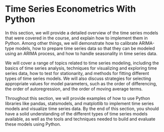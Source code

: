 # Time Series Econometrics With Python


In this section, we will provide a detailed overview of the time series models that were covered in the course, and explain how to implement them in Python. Among other things, we will demonstrate how to calibrate ARIMA-type models, how to prepare time series data so that they can be modeled using an ARIMA process, and how to handle seasonality in time series data.

We will cover a range of topics related to time series modeling, including the basics of time series analysis, techniques for visualizing and exploring time series data, how to test for stationarity, and methods for fitting different types of time series models. We will also discuss strategies for selecting appropriate values for model parameters, such as the order of differencing, the order of autoregression, and the order of moving average terms.

Throughout this section, we will provide examples of how to use Python libraries like pandas, statsmodels, and matplotlib to implement time series models and visualize time series data. By the end of this section, you should have a solid understanding of the different types of time series models available, as well as the tools and techniques needed to build and evaluate these models using Python.
